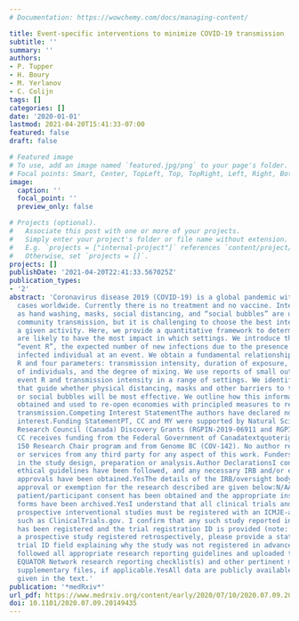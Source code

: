 ```yaml
---
# Documentation: https://wowchemy.com/docs/managing-content/

title: Event-specific interventions to minimize COVID-19 transmission
subtitle: ''
summary: ''
authors:
- P. Tupper
- H. Boury
- M. Yerlanov
- C. Colijn
tags: []
categories: []
date: '2020-01-01'
lastmod: 2021-04-20T15:41:33-07:00
featured: false
draft: false

# Featured image
# To use, add an image named `featured.jpg/png` to your page's folder.
# Focal points: Smart, Center, TopLeft, Top, TopRight, Left, Right, BottomLeft, Bottom, BottomRight.
image:
  caption: ''
  focal_point: ''
  preview_only: false

# Projects (optional).
#   Associate this post with one or more of your projects.
#   Simply enter your project's folder or file name without extension.
#   E.g. `projects = ["internal-project"]` references `content/project/deep-learning/index.md`.
#   Otherwise, set `projects = []`.
projects: []
publishDate: '2021-04-20T22:41:33.567025Z'
publication_types:
- '2'
abstract: 'Coronavirus disease 2019 (COVID-19) is a global pandemic with over 11 million
  cases worldwide. Currently there is no treatment and no vaccine. Interventions such
  as hand washing, masks, social distancing, and “social bubbles” are used to limit
  community transmission, but it is challenging to choose the best interventions for
  a given activity. Here, we provide a quantitative framework to determine which interventions
  are likely to have the most impact in which settings. We introduce the concept of
  “event R”, the expected number of new infections due to the presence of a single
  infected individual at an event. We obtain a fundamental relationship between event
  R and four parameters: transmission intensity, duration of exposure, the proximity
  of individuals, and the degree of mixing. We use reports of small outbreaks to establish
  event R and transmission intensity in a range of settings. We identify principles
  that guide whether physical distancing, masks and other barriers to transmission,
  or social bubbles will be most effective. We outline how this information can be
  obtained and used to re-open economies with principled measures to reduce COVID-19
  transmission.Competing Interest StatementThe authors have declared no competing
  interest.Funding StatementPT, CC and MY were supported by Natural Science and Engineering
  Research Council (Canada) Discovery Grants (RGPIN-2019-06911 and RGPIN-2019-06624).
  CC receives funding from the Federal Government of Canadatextquoterights Canada
  150 Research Chair program and from Genome BC (COV-142). No author received payment
  or services from any third party for any aspect of this work. Funders had no role
  in the study design, preparation or analysis.Author DeclarationsI confirm all relevant
  ethical guidelines have been followed, and any necessary IRB and/or ethics committee
  approvals have been obtained.YesThe details of the IRB/oversight body that provided
  approval or exemption for the research described are given below:N/AAll necessary
  patient/participant consent has been obtained and the appropriate institutional
  forms have been archived.YesI understand that all clinical trials and any other
  prospective interventional studies must be registered with an ICMJE-approved registry,
  such as ClinicalTrials.gov. I confirm that any such study reported in the manuscript
  has been registered and the trial registration ID is provided (note: if posting
  a prospective study registered retrospectively, please provide a statement in the
  trial ID field explaining why the study was not registered in advance).YesI have
  followed all appropriate research reporting guidelines and uploaded the relevant
  EQUATOR Network research reporting checklist(s) and other pertinent material as
  supplementary files, if applicable.YesAll data are publicly available at the links
  given in the text.'
publication: '*medRxiv*'
url_pdf: https://www.medrxiv.org/content/early/2020/07/10/2020.07.09.20149435
doi: 10.1101/2020.07.09.20149435
---
```

